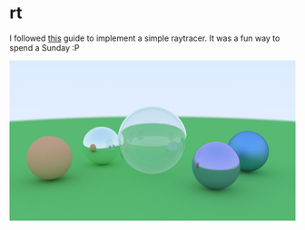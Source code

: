# rt

I followed [this](https://raytracing.github.io/books/RayTracingInOneWeekend.html) guide to implement a simple raytracer. It was a fun way to spend a Sunday :P

![Rendering](img2.jpg)
